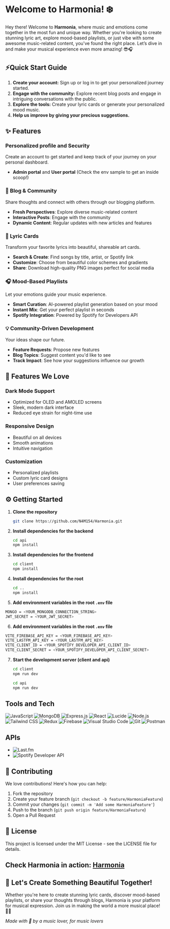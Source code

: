 # Welcome to **Harmonia**! ❄️

Hey there! Welcome to **Harmonia**, where music and emotions come together in the most fun and unique way. Whether you're looking to create stunning lyric art, explore mood-based playlists, or just vibe with some awesome music-related content, you've found the right place. Let’s dive in and make your musical experience even more amazing! 😎🎧

## ⚡Quick Start Guide

1. **Create your account:** Sign up or log in to get your personalized journey started.
2. **Engage with the community:** Explore recent blog posts and engage in intriguing conversations with the public.
3. **Explore the tools:** Create your lyric cards or generate your personalized mood music.
4. **Help us improve by giving your precious suggestions.**

## ✨ Features

### Personalized profile and Security

Create an account to get started and keep track of your journey on your personal dashboard.

- **Admin portal** and **User portal** (Check the env sample to get an inside scoop!)

### 📝 Blog & Community

Share thoughts and connect with others through our blogging platform.

- **Fresh Perspectives**: Explore diverse music-related content
- **Interactive Posts**: Engage with the community
- **Dynamic Content**: Regular updates with new articles and features

### 🎵 Lyric Cards

Transform your favorite lyrics into beautiful, shareable art cards.

- **Search & Create**: Find songs by title, artist, or Spotify link
- **Customize**: Choose from beautiful color schemes and gradients
- **Share**: Download high-quality PNG images perfect for social media

### 🎧 Mood-Based Playlists

Let your emotions guide your music experience.

- **Smart Curation**: AI-powered playlist generation based on your mood
- **Instant Mix**: Get your perfect playlist in seconds
- **Spotify Integration**: Powered by Spotify for Developers API

### 💡 Community-Driven Development

Your ideas shape our future.

- **Feature Requests**: Propose new features
- **Blog Topics**: Suggest content you'd like to see
- **Track Impact**: See how your suggestions influence our growth

## 🎨 Features We Love

### Dark Mode Support

- Optimized for OLED and AMOLED screens
- Sleek, modern dark interface
- Reduced eye strain for night-time use

### Responsive Design

- Beautiful on all devices
- Smooth animations
- Intuitive navigation

### Customization

- Personalized playlists
- Custom lyric card designs
- User preferences saving

## ⚙️ Getting Started

1. **Clone the repository**

   ```bash
   git clone https://github.com/N4M154/Harmonia.git
   ```

2. **Install dependencies for the backend**

   ```bash
   cd api
   npm install
   ```

3. **Install dependencies for the frontend**

   ```bash
   cd client
   npm install
   ```

4. **Install dependencies for the root**

   ```bash
   cd ..
   npm install
   ```

5. **Add environment variables in the root `.env` file**

```bash
MONGO = <YOUR_MONGODB_CONNECTION_STRING>
JWT_SECRET = <YOUR_JWT_SECRET>
```

6. **Add environment variables in the root `.env` file**

```bash
VITE_FIREBASE_API_KEY = <YOUR_FIREBASE_API_KEY>
VITE_LASTFM_API_KEY = <YOUR_LASTFM_API_KEY>
VITE_CLIENT_ID = <YOUR_SPOTIFY_DEVELOPER_API_CLIENT_ID>
VITE_CLIENT_SECRET = <YOUR_SPOTIFY_DEVELOPER_API_CLIENT_SECRET>
```

7. **Start the development server (client and api)**

   ```bash
   cd client
   npm run dev
   ```

   ```bash
   cd api
   npm run dev
   ```

## Tools and Tech

![JavaScript](https://img.shields.io/badge/-JavaScript-black?style=for-the-badge&logo=javascript)
![MongoDB](https://img.shields.io/badge/-MongoDB-black?style=for-the-badge&logo=mongodb)
![Express.js](https://img.shields.io/badge/-Express.js-black?style=for-the-badge&logo=express)
![React](https://img.shields.io/badge/-React-black?style=for-the-badge&logo=react)
![Lucide](https://img.shields.io/badge/-Lucide-black?style=for-the-badge&logo=lucide)
![Node.js](https://img.shields.io/badge/-Node.js-black?style=for-the-badge&logo=nodedotjs)
![Tailwind CSS](https://img.shields.io/badge/-Tailwind%20CSS-black?style=for-the-badge&logo=tailwindcss)
![Redux](https://img.shields.io/badge/-Redux-black?style=for-the-badge&logo=redux&logoColor=blue)
![Firebase](https://img.shields.io/badge/-Firebase-black?style=for-the-badge&logo=firebase&logoColor=red)
![Visual Studio Code](https://img.shields.io/badge/-VS%20Code-black?style=for-the-badge&logo=visualstudiocode&logoColor=black)
![Git](https://img.shields.io/badge/-Git-black?style=for-the-badge&logo=git)
![Postman](https://img.shields.io/badge/-Postman-black?style=for-the-badge&logo=postman)

## APIs

- ![Last.fm](https://img.shields.io/badge/-Last.fm-black?style=for-the-badge&logo=lastdotfm&logoColor=red)
- ![Spotify Developer API](https://img.shields.io/badge/-Spotify%20Developer%20API-black?style=for-the-badge&logo=spotify)

## 🤝 Contributing

We love contributions! Here's how you can help:

1. Fork the repository
2. Create your feature branch (`git checkout -b feature/HarmoniaFeature`)
3. Commit your changes (`git commit -m 'Add some HarmoniaFeature'`)
4. Push to the branch (`git push origin feature/HarmoniaFeature`)
5. Open a Pull Request

## 📄 License

This project is licensed under the MIT License - see the LICENSE file for details.

## Check Harmonia in action: **[Harmonia](https://harmonia-n7nt.onrender.com/)**

## 🌟 Let's Create Something Beautiful Together!

Whether you're here to create stunning lyric cards, discover mood-based playlists, or share your thoughts through blogs, Harmonia is your platform for musical expression. Join us in making the world a more musical place! 🎵✨

_Made with 💜 by a music lover, for music lovers_
